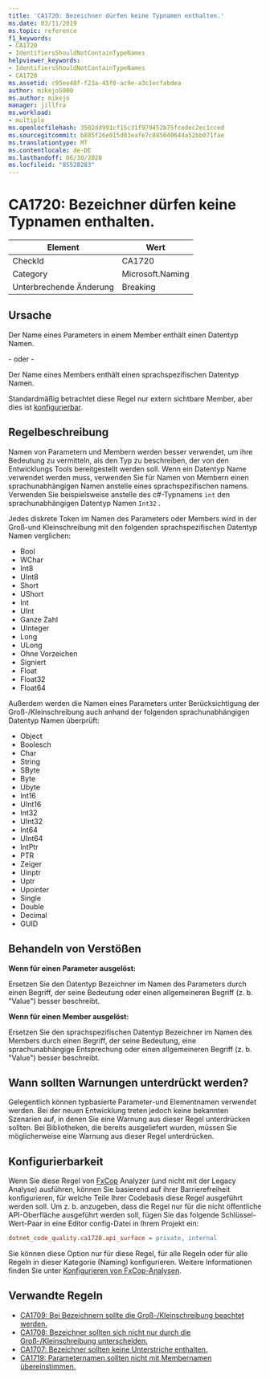 ```yaml
---
title: 'CA1720: Bezeichner dürfen keine Typnamen enthalten.'
ms.date: 03/11/2019
ms.topic: reference
f1_keywords:
- CA1720
- IdentifiersShouldNotContainTypeNames
helpviewer_keywords:
- IdentifiersShouldNotContainTypeNames
- CA1720
ms.assetid: c95ee48f-f23a-45f0-ac9e-a3c1ecfabdea
author: mikejo5000
ms.author: mikejo
manager: jillfra
ms.workload:
- multiple
ms.openlocfilehash: 3502dd991cf15c31f979452b75fcedec2ec1cced
ms.sourcegitcommit: b885f26e015d03eafe7c885040644a52bb071fae
ms.translationtype: MT
ms.contentlocale: de-DE
ms.lasthandoff: 06/30/2020
ms.locfileid: "85528283"
---
```

# <a name="ca1720-identifiers-should-not-contain-type-names"></a>CA1720: Bezeichner dürfen keine Typnamen enthalten.

|Element|Wert|
|-|-|
|CheckId|CA1720|
|Category|Microsoft.Naming|
|Unterbrechende Änderung|Breaking|

## <a name="cause"></a>Ursache

Der Name eines Parameters in einem Member enthält einen Datentyp Namen.

- oder -

Der Name eines Members enthält einen sprachspezifischen Datentyp Namen.

Standardmäßig betrachtet diese Regel nur extern sichtbare Member, aber dies ist [konfigurierbar](#configurability).

## <a name="rule-description"></a>Regelbeschreibung

Namen von Parametern und Membern werden besser verwendet, um ihre Bedeutung zu vermitteln, als den Typ zu beschreiben, der von den Entwicklungs Tools bereitgestellt werden soll. Wenn ein Datentyp Name verwendet werden muss, verwenden Sie für Namen von Membern einen sprachunabhängigen Namen anstelle eines sprachspezifischen namens. Verwenden Sie beispielsweise anstelle des c#-Typnamens `int` den sprachunabhängigen Datentyp Namen `Int32` .

Jedes diskrete Token im Namen des Parameters oder Members wird in der Groß-und Kleinschreibung mit den folgenden sprachspezifischen Datentyp Namen verglichen:

- Bool
- WChar
- Int8
- UInt8
- Short
- UShort
- Int
- UInt
- Ganze Zahl
- UInteger
- Long
- ULong
- Ohne Vorzeichen
- Signiert
- Float
- Float32
- Float64

Außerdem werden die Namen eines Parameters unter Berücksichtigung der Groß-/Kleinschreibung auch anhand der folgenden sprachunabhängigen Datentyp Namen überprüft:

- Object
- Boolesch
- Char
- String
- SByte
- Byte
- Ubyte
- Int16
- UInt16
- Int32
- UInt32
- Int64
- UInt64
- IntPtr
- PTR
- Zeiger
- Uinptr
- Uptr
- Upointer
- Single
- Double
- Decimal
- GUID

## <a name="how-to-fix-violations"></a>Behandeln von Verstößen

**Wenn für einen Parameter ausgelöst:**

Ersetzen Sie den Datentyp Bezeichner im Namen des Parameters durch einen Begriff, der seine Bedeutung oder einen allgemeineren Begriff (z. b. "Value") besser beschreibt.

**Wenn für einen Member ausgelöst:**

Ersetzen Sie den sprachspezifischen Datentyp Bezeichner im Namen des Members durch einen Begriff, der seine Bedeutung, eine sprachunabhängige Entsprechung oder einen allgemeineren Begriff (z. b. "Value") besser beschreibt.

## <a name="when-to-suppress-warnings"></a>Wann sollten Warnungen unterdrückt werden?

Gelegentlich können typbasierte Parameter-und Elementnamen verwendet werden. Bei der neuen Entwicklung treten jedoch keine bekannten Szenarien auf, in denen Sie eine Warnung aus dieser Regel unterdrücken sollten. Bei Bibliotheken, die bereits ausgeliefert wurden, müssen Sie möglicherweise eine Warnung aus dieser Regel unterdrücken.

## <a name="configurability"></a>Konfigurierbarkeit

Wenn Sie diese Regel von [FxCop](install-fxcop-analyzers.md) Analyzer (und nicht mit der Legacy Analyse) ausführen, können Sie basierend auf ihrer Barrierefreiheit konfigurieren, für welche Teile Ihrer Codebasis diese Regel ausgeführt werden soll. Um z. b. anzugeben, dass die Regel nur für die nicht öffentliche API-Oberfläche ausgeführt werden soll, fügen Sie das folgende Schlüssel-Wert-Paar in eine Editor config-Datei in Ihrem Projekt ein:

```ini
dotnet_code_quality.ca1720.api_surface = private, internal
```

Sie können diese Option nur für diese Regel, für alle Regeln oder für alle Regeln in dieser Kategorie (Naming) konfigurieren. Weitere Informationen finden Sie unter [Konfigurieren von FxCop-Analysen](configure-fxcop-analyzers.md).

## <a name="related-rules"></a>Verwandte Regeln

- [CA1709: Bei Bezeichnern sollte die Groß-/Kleinschreibung beachtet werden.](../code-quality/ca1709.md)
- [CA1708: Bezeichner sollten sich nicht nur durch die Groß-/Kleinschreibung unterscheiden.](../code-quality/ca1708.md)
- [CA1707: Bezeichner sollten keine Unterstriche enthalten.](../code-quality/ca1707.md)
- [CA1719: Parameternamen sollten nicht mit Membernamen übereinstimmen.](../code-quality/ca1719.md)
